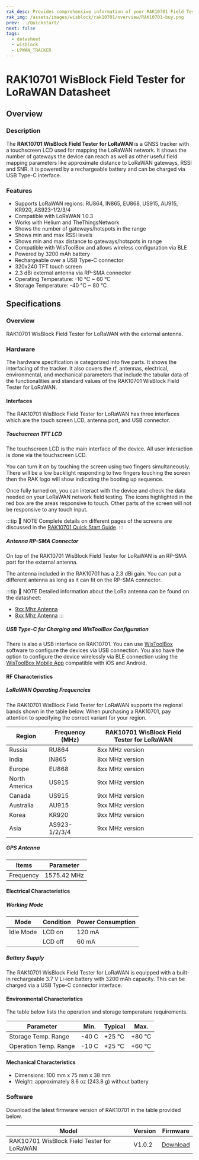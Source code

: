 ```yaml
---
rak_desc: Provides comprehensive information of your RAK10701 Field Tester for LoRaWAN to help you use it. This information includes technical specifications, characteristics, and requirements, and it also discusses the device components.
rak_img: /assets/images/wisblock/rak10701/overview/RAK10701-buy.png
prev: ../Quickstart/
next: false
tags:
  - datasheet
  - wisblock
  - LPWAN_TRACKER
---
```


# RAK10701 WisBlock Field Tester for LoRaWAN Datasheet

## Overview

### Description

The **RAK10701 WisBlock Field Tester for LoRaWAN** is a GNSS tracker with a touchscreen LCD used for mapping the LoRaWAN network. It shows the number of gateways the device can reach as well as other useful field mapping parameters like approximate distance to LoRaWAN gateways, RSSI and SNR. It is powered by a rechargeable battery and can be charged via USB Type-C interface.

### Features

- Supports LoRaWAN regions: RU864, IN865, EU868, US915, AU915, KR920, AS923-1/2/3/4
- Compatible with LoRaWAN 1.0.3
- Works with Helium and TheThingsNetwork
- Shows the number of gateways/hotspots in the range
- Shows min and max RSSI levels
- Shows min and max distance to gateways/hotspots in range
- Compatible with WisToolBox and allows wireless configuration via BLE
- Powered by 3200&nbsp;mAh battery
- Rechargeable over a USB Type-C connector
- 320x240 TFT touch screen
- 2.3&nbsp;dBi external antenna via RP-SMA connector
- Operating Temperature: -10&nbsp;°C ~ 60&nbsp;°C
- Storage Temperature: -40&nbsp;°C ~ 80&nbsp;°C

## Specifications

### Overview

RAK10701 WisBlock Field Tester for LoRaWAN with the external antenna. 

<rk-img
  src="/assets/images/wisblock/rak10701/quickstart/RAK10701-photo.png"
  width="35%"
  caption="RAK10701 WisBlock Field Tester for LoRaWAN"
/>

### Hardware

The hardware specification is categorized into five parts. It shows the interfacing of the tracker. It also covers the rf, antennas, electrical, environmental, and mechanical parameters that include the tabular data of the functionalities and standard values of the RAK10701 WisBlock Field Tester for LoRaWAN.

#### Interfaces

The RAK10701 WisBlock Field Tester for LoRaWAN has three interfaces which are the touch screen LCD, antenna port, and USB connector.

##### Touchscreen TFT LCD

The touchscreen LCD is the main interface of the device. All user interaction is done via the touchscreen LCD. 

<rk-img
  src="/assets/images/wisblock/rak10701/datasheet/interface-lcd.png"
  width="30%"
  caption="RAK10701 front view with LCD screen"
/>

You can turn it on by touching the screen using two fingers simultaneously. There will be a low backlight responding to two fingers touching the screen then the RAK logo will show indicating the booting up sequence.

<rk-img
  src="/assets/images/wisblock/rak10701/datasheet/interface-splashscreen.png"
  width="25%"
  caption="RAK10701 power up display"
/>

Once fully turned on, you can interact with the device and check the data needed on your LoRaWAN network field testing. The icons highlighted in the red box are the areas responsive to touch. Other parts of the screen will not be responsive to any touch input.

<rk-img
  src="/assets/images/wisblock/rak10701/datasheet/interface-main.png"
  width="25%"
  caption="RAK10701 home display"
/>

:::tip 📝 NOTE
Complete details on different pages of the screens are discussed in the [RAK10701 Quick Start Guide](/Product-Categories/WisBlock/RAK10701/Quickstart/).
:::

##### Antenna RP-SMA Connector
  
On top of the RAK10701 WisBlock Field Tester for LoRaWAN is an RP-SMA port for the external antenna.

<rk-img
  src="/assets/images/wisblock/rak10701/datasheet/interface-antenna-2.png"
  width="40%"
  caption="RAK10701 RP-SMA antenna port"
/>

The antenna included in the RAK10701 has a 2.3&nbsp;dBi gain. You can put a different antenna as long as it can fit on the RP-SMA connector.

<rk-img
  src="/assets/images/wisblock/rak10701/datasheet/interface-blade-antenna.png"
  width="30%"
  caption="2.3 dBi antenna"
/>

:::tip 📝 NOTE
Detailed information about the LoRa antenna can be found on the datasheet:

- [9xx Mhz Antenna](https://docs.rakwireless.com/Product-Categories/Accessories/RAKARJ16/Overview/)
- [8xx Mhz Antenna](https://docs.rakwireless.com/Product-Categories/Accessories/RAKARJ17/Overview/)
:::

##### USB Type-C for Charging and WisToolBox Configuration

There is also a USB interface on RAK10701. You can use [WisToolBox](https://docs.rakwireless.com/Product-Categories/Software-Tools/WisToolBox/Overview) software to configure the devices via USB connection. You also have the option to configure the device wirelessly via BLE connection using the [WisToolBox Mobile App](https://docs.rakwireless.com/Product-Categories/Software-Tools/WisToolBox/WisToolBoxMobile/) compatible with iOS and Android.

<rk-img
  src="/assets/images/wisblock/rak10701/datasheet/interface-usb-typec.png"
  width="40%"
  caption="USB Type-C connector access"
/>

#### RF Characteristics

##### LoRaWAN Operating Frequencies

The RAK10701 WisBlock Field Tester for LoRaWAN supports the regional bands shown in the table below. When purchasing a RAK10701, pay attention to specifying the correct variant for your region.

| Region        | Frequency (MHz) | RAK10701 WisBlock Field Tester for LoRaWAN |
| ------------- | --------------- | ------------------------------------------ |
| Russia        | RU864           | 8xx MHz version                            |
| India         | IN865           | 8xx MHz version                            |
| Europe        | EU868           | 8xx MHz version                            |
| North America | US915           | 9xx MHz version                            |
| Canada        | US915           | 9xx MHz version                            |
| Australia     | AU915           | 9xx MHz version                            |
| Korea         | KR920           | 9xx MHz version                            |
| Asia          | AS923-1/2/3/4   | 9xx MHz version                            |

##### GPS Antenna

| Items     | Parameter        |
| --------- | ---------------- |
| Frequency | 1575.42&nbsp;MHz |

#### Electrical Characteristics

##### Working Mode

| Mode      | Condition | Power Consumption |
| --------- | --------- | ----------------- |
| Idle Mode | LCD on    | 120&nbsp;mA       |
|           | LCD off   | 60&nbsp;mA        |

##### Battery Supply

The RAK10701 WisBlock Field Tester for LoRaWAN is equipped with a built-in rechargeable 3.7&nbsp;V Li-ion battery with 3200&nbsp;mAh capacity. This can be charged via a USB Type-C connector interface.

#### Environmental Characteristics

The table below lists the operation and storage temperature requirements.

| Parameter             | Min.       | Typical     | Max.        |
| --------------------- | ---------- | ----------- | ----------- |
| Storage Temp. Range   | -40&nbsp;C | +25&nbsp;°C | +80&nbsp;°C |
| Operation Temp. Range | -10&nbsp;C | +25&nbsp;°C | +60&nbsp;°C |

#### Mechanical Characteristics

- Dimensions: 100&nbsp;mm x 75&nbsp;mm x 38&nbsp;mm
- Weight: approximately 8.6&nbsp;oz (243.8&nbsp;g) without battery

### Software

Download the latest firmware version of RAK10701 in the table provided below.

| Model                                      | Version | Firmware                                                              |
| ------------------------------------------ | ------- | --------------------------------------------------------------------- |
| RAK10701 WisBlock Field Tester for LoRaWAN | V1.0.2  | [Download](https://downloads.rakwireless.com/LoRa/RAK10701/beta/) |
